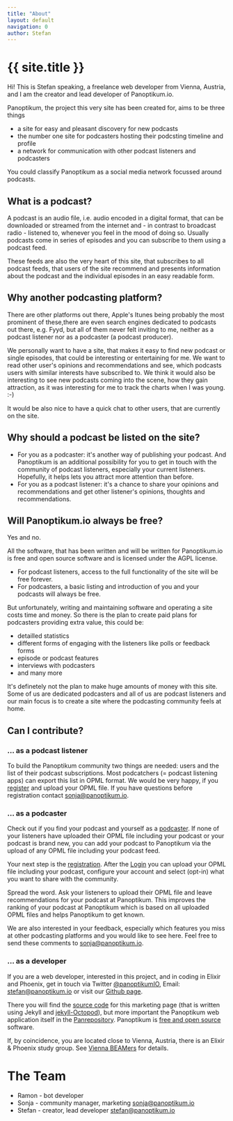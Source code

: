 ```yaml
---
title: "About"
layout: default
navigation: 0
author: Stefan
---
```


# {{ site.title }}

Hi! This is Stefan speaking, a freelance web developer from Vienna, Austria, and
I am the creator and lead developer of Panoptikum.io.

Panoptikum, the project this very site has been created for, aims to be three things
* a site for easy and pleasant discovery for new podcasts
* the number one site for podcasters hosting their podcsting timeline and profile
* a network for communication with other podcast listeners and podcasters

You could classify Panoptikum as a social media network focussed around podcasts.

## What is a podcast?

A podcast is an audio file, i.e. audio encoded in a digital format,  that can be
downloaded or streamed from the internet and - in contrast to broadcast radio -
listened to, whenever you feel in the mood of doing so. Usually podcasts come in
series of episodes and you can subscribe to them using a podcast feed.

These feeds are also the very heart of this site, that subscribes to all podcast
feeds, that users of the site recommend and presents information about the
podcast and the individual episodes in an easy readable form.

## Why another podcasting platform?

There are other platforms out there, Apple's Itunes being probably the most
prominent of these,there are even search engines dedicated to podcasts out there,
e.g. Fyyd, but all of them never felt inviting to me, neither as a podcast
listener nor as a podcaster (a podcast producer).

We personally want to have a site, that makes it easy to find new podcast or
single episodes, that could be interesting or entertaining for me. We want to
read other user's opinions and recommendations and see, which podcasts users
with similar interests have subscribed to. We think it would also be interesting
to see new podcasts coming into the scene, how they gain attraction, as it was
interesting for me to track the charts when I was young. :-)

It would be also nice to have a quick chat to other users, that are currently
on the site.

## Why should a podcast be listed on the site?

* For you as a podcaster: it's another way of publishing your podcast. And
  Panoptikum is an additional possibility for you to get in touch with the
  community of podcast listeners, especially your current listeners. Hopefully,
  it helps lets you attract more attention than before.
* For you as a podcast listener: it's a chance to share your opinions and
  recommendations and get other listener's opinions, thoughts and recommendations.

## Will Panoptikum.io always be free?

Yes and no.

All the software, that has been written and will be written for Panoptikum.io is
free and open source software and is licensed under the AGPL license.

* For podcast listeners, access to the full functionality of the site will be
  free forever.
* For podcasters, a basic listing and introduction of you and your podcasts will
  always be free.

But unfortunately, writing and maintaining software and operating a site costs
time and money. So there is the plan to create paid plans for podcasters
providing extra value, this could be:

* detailled statistics
* different forms of engaging with the listeners like polls or feedback forms
* episode or podcast features
* interviews with podcasters
* and many more

It's definetely not the plan to make huge amounts of money with this site. Some of us are dedicated podcasters and all of us are podcast listeners and our main focus is to create a site where the podcasting community feels at home.

## Can I contribute?

### ... as a podcast listener

To build the Panoptikum community two things are needed: users and the list of their podcast subscriptions. Most podcatchers (= podcast listening apps) can export this list in OPML format. We would be very happy, if you [register](https://panoptikum.io/users/new) and upload your OPML file. If you have questions before registration contact <sonja@panoptikum.io>.

### ... as a podcaster

Check out if you find your podcast and yourself as a [podcaster](https://panoptikum.io/personas). If none of your listeners have uploaded their OPML file including your podcast or your podcast is brand new, you can add your podcast to Panoptikum via the upload of any OPML file including your podcast feed.

Your next step is the [registration](https://panoptikum.io/users/new). After the [Login](https://panoptikum.io/sessions/new) you can upload your OPML file including your podcast, configure your account and select (opt-in) what you want to share with the community.

Spread the word. Ask your listeners to upload their OPML file and leave recommendations for your podcast at Panoptikum. This improves the ranking of your podcast at Panoptikum which is based on all uploaded OPML files and helps Panoptikum to get known. 

We are also interested in your feedback, especially which features you miss at other podcasting platforms and you would like to see here. Feel free to send these comments to <sonja@panoptikum.io>.

### ... as a developer

If you are a web developer, interested in this project, and in coding in Elixir and Phoenix, get in touch via Twitter [@panoptikumIO](https://twitter.com/panoptikumio),
Email: <stefan@panoptikum.io> or visit our [Github page](https://github.com/panoptikumio).

There you will find the [source code](https://github.com/PanoptikumIO/panoptikum.io) for this marketing page (that is written using Jekyll and [jekyll-Octopod](https://jekyll-octopod.github.io/)), but more important the Panoptikum web application itself in the [Panrepository](https://github.com/PanoptikumIO/pan). Panoptikum is [free and open source](https://github.com/PanoptikumIO/pan/blob/master/LICENSE) software.

If, by coincidence, you are located close to Vienna, Austria, there is an Elixir & Phoenix study group. See [Vienna BEAMers](/vienna-beamers) for details.

# The Team

* Ramon - bot developer
* Sonja - community manager, marketing <sonja@panoptikum.io>
* Stefan - creator, lead developer <stefan@panoptikum.io>
